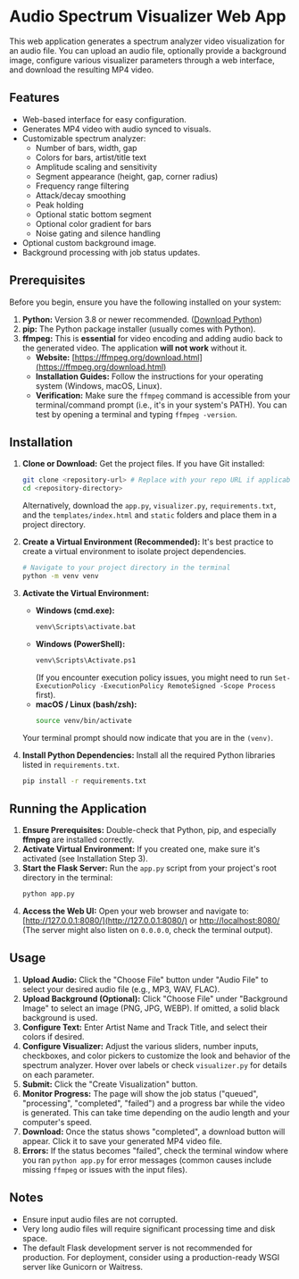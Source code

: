 # Audio Spectrum Visualizer Web App

This web application generates a spectrum analyzer video visualization for an audio file. You can upload an audio file, optionally provide a background image, configure various visualizer parameters through a web interface, and download the resulting MP4 video.

## Features

*   Web-based interface for easy configuration.
*   Generates MP4 video with audio synced to visuals.
*   Customizable spectrum analyzer:
    *   Number of bars, width, gap
    *   Colors for bars, artist/title text
    *   Amplitude scaling and sensitivity
    *   Segment appearance (height, gap, corner radius)
    *   Frequency range filtering
    *   Attack/decay smoothing
    *   Peak holding
    *   Optional static bottom segment
    *   Optional color gradient for bars
    *   Noise gating and silence handling
*   Optional custom background image.
*   Background processing with job status updates.

## Prerequisites

Before you begin, ensure you have the following installed on your system:

1.  **Python:** Version 3.8 or newer recommended. ([Download Python](https://www.python.org/downloads/))
2.  **pip:** The Python package installer (usually comes with Python).
3.  **ffmpeg:** This is **essential** for video encoding and adding audio back to the generated video. The application **will not work** without it.
    *   **Website:** [https://ffmpeg.org/download.html](https://ffmpeg.org/download.html)
    *   **Installation Guides:** Follow the instructions for your operating system (Windows, macOS, Linux).
    *   **Verification:** Make sure the `ffmpeg` command is accessible from your terminal/command prompt (i.e., it's in your system's PATH). You can test by opening a terminal and typing `ffmpeg -version`.

## Installation

1.  **Clone or Download:**
    Get the project files. If you have Git installed:
    ```bash
    git clone <repository-url> # Replace with your repo URL if applicable
    cd <repository-directory>
    ```
    Alternatively, download the `app.py`, `visualizer.py`, `requirements.txt`, and the `templates/index.html` and `static` folders and place them in a project directory.

2.  **Create a Virtual Environment (Recommended):**
    It's best practice to create a virtual environment to isolate project dependencies.
    ```bash
    # Navigate to your project directory in the terminal
    python -m venv venv
    ```

3.  **Activate the Virtual Environment:**
    *   **Windows (cmd.exe):**
        ```bash
        venv\Scripts\activate.bat
        ```
    *   **Windows (PowerShell):**
        ```bash
        venv\Scripts\Activate.ps1
        ```
        (If you encounter execution policy issues, you might need to run `Set-ExecutionPolicy -ExecutionPolicy RemoteSigned -Scope Process` first).
    *   **macOS / Linux (bash/zsh):**
        ```bash
        source venv/bin/activate
        ```
    Your terminal prompt should now indicate that you are in the `(venv)`.

4.  **Install Python Dependencies:**
    Install all the required Python libraries listed in `requirements.txt`.
    ```bash
    pip install -r requirements.txt
    ```

## Running the Application

1.  **Ensure Prerequisites:** Double-check that Python, pip, and especially **ffmpeg** are installed correctly.
2.  **Activate Virtual Environment:** If you created one, make sure it's activated (see Installation Step 3).
3.  **Start the Flask Server:**
    Run the `app.py` script from your project's root directory in the terminal:
    ```bash
    python app.py
    ```
4.  **Access the Web UI:**
    Open your web browser and navigate to:
    [http://127.0.0.1:8080/](http://127.0.0.1:8080/) or [http://localhost:8080/](http://localhost:8080/)
    (The server might also listen on `0.0.0.0`, check the terminal output).

## Usage

1.  **Upload Audio:** Click the "Choose File" button under "Audio File" to select your desired audio file (e.g., MP3, WAV, FLAC).
2.  **Upload Background (Optional):** Click "Choose File" under "Background Image" to select an image (PNG, JPG, WEBP). If omitted, a solid black background is used.
3.  **Configure Text:** Enter Artist Name and Track Title, and select their colors if desired.
4.  **Configure Visualizer:** Adjust the various sliders, number inputs, checkboxes, and color pickers to customize the look and behavior of the spectrum analyzer. Hover over labels or check `visualizer.py` for details on each parameter.
5.  **Submit:** Click the "Create Visualization" button.
6.  **Monitor Progress:** The page will show the job status ("queued", "processing", "completed", "failed") and a progress bar while the video is generated. This can take time depending on the audio length and your computer's speed.
7.  **Download:** Once the status shows "completed", a download button will appear. Click it to save your generated MP4 video file.
8.  **Errors:** If the status becomes "failed", check the terminal window where you ran `python app.py` for error messages (common causes include missing `ffmpeg` or issues with the input files).

## Notes

*   Ensure input audio files are not corrupted.
*   Very long audio files will require significant processing time and disk space.
*   The default Flask development server is not recommended for production. For deployment, consider using a production-ready WSGI server like Gunicorn or Waitress.
